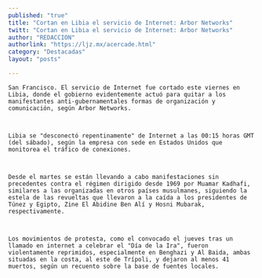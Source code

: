 ```yaml
---
published: "true"
title: "Cortan en Libia el servicio de Internet: Arbor Networks"
twitt: "Cortan en Libia el servicio de Internet: Arbor Networks"
author: "REDACCION"
authorlink: "https://ljz.mx/acercade.html"
category: "Destacadas"
layout: "posts"

---
```



  
    San Francisco. El servicio de Internet fue cortado este viernes en Libia, donde el gobierno evidentemente actuó para quitar a los manifestantes anti-gubernamentales formas de organización y comunicación, según Arbor Networks.
  
  
  
    Libia se "desconectó repentinamente" de Internet a las 00:15 horas GMT (del sábado), según la empresa con sede en Estados Unidos que monitorea el tráfico de conexiones.
  
  
  
    Desde el martes se están llevando a cabo manifestaciones sin precedentes contra el régimen dirigido desde 1969 por Muamar Kadhafi, similares a las organizadas en otros países musulmanes, siguiendo la estela de las revueltas que llevaron a la caída a los presidentes de Túnez y Egipto, Zine El Abidine Ben Alí y Hosni Mubarak, respectivamente.
  
  
  
    Los movimientos de protesta, como el convocado el jueves tras un llamado en internet a celebrar el "Día de la Ira", fueron violentamente reprimidos, especialmente en Benghazi y Al Baida, ambas situadas en la costa, al este de Trípoli, y dejaron al menos 41 muertos, según un recuento sobre la base de fuentes locales.
  

